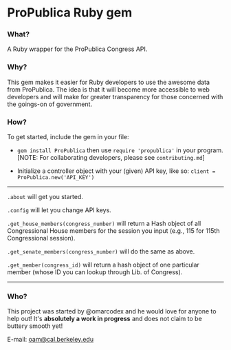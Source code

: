 # ProPublica Ruby gem

### What?
A Ruby wrapper for the ProPublica Congress API.

### Why?
This gem makes it easier for Ruby developers to use the awesome data from ProPublica. The idea is that it will become more accessible to web developers and will make for greater transparency for those concerned with the goings-on of government.

### How?

To get started, include the gem in your file:

* `gem install ProPublica` then use `require 'propublica'` in your program. [NOTE: For collaborating developers, please see `contributing.md`]

* Initialize a controller object with your (given) API key, like so:
`client = ProPublica.new('API_KEY')`

***
`.about` will get you started.

`.config` will let you change API keys.

`.get_house_members(congress_number)` will return a Hash object of all Congressional House members for the session you input (e.g., 115 for 115th Congressional session).

`.get_senate_members(congress_number)` will do the same as above.

`.get_member(congress_id)` will return a hash object of one particular member (whose ID you can lookup through Lib. of Congress).

***


### Who?

This project was started by @omarcodex and he would love for anyone to help out! It's **absolutely a work in progress** and does not claim to be buttery smooth yet!

E-mail: oam@cal.berkeley.edu

